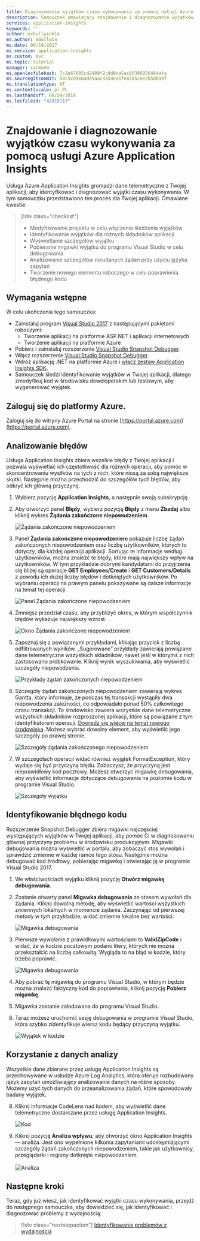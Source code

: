 ```yaml
---
title: Diagnozowanie wyjątków czasu wykonywania za pomocą usługi Azure Application Insights | Microsoft Docs
description: Samouczek omawiający znajdowanie i diagnozowanie wyjątków czasu wykonywania w aplikacji za pomocą usługi Azure Application Insights.
services: application-insights
keywords: ''
author: mrbullwinkle
ms.author: mbullwin
ms.date: 09/19/2017
ms.service: application-insights
ms.custom: mvc
ms.topic: tutorial
manager: carmonm
ms.openlocfilehash: 7c2e67605cd2489f2c8d9da5ac80386056464afa
ms.sourcegitcommit: 58c5cd866ade5aac4354ea1fe8705cee2b50ba9f
ms.translationtype: HT
ms.contentlocale: pl-PL
ms.lasthandoff: 08/24/2018
ms.locfileid: "42815117"
---
```

# <a name="find-and-diagnose-run-time-exceptions-with-azure-application-insights"></a>Znajdowanie i diagnozowanie wyjątków czasu wykonywania za pomocą usługi Azure Application Insights

Usługa Azure Application Insights gromadzi dane telemetryczne z Twojej aplikacji, aby identyfikować i diagnozować wyjątki czasu wykonywania.  W tym samouczku przedstawiono ten proces dla Twojej aplikacji.  Omawiane kwestie:

> [!div class="checklist"]
> * Modyfikowanie projektu w celu włączenia śledzenia wyjątków
> * Identyfikowanie wyjątków dla różnych składników aplikacji
> * Wyświetlanie szczegółów wyjątku
> * Pobieranie migawki wyjątku do programu Visual Studio w celu debugowania
> * Analizowanie szczegółów nieudanych żądań przy użyciu języka zapytań
> * Tworzenie nowego elementu roboczego w celu poprawienia błędnego kodu


## <a name="prerequisites"></a>Wymagania wstępne

W celu ukończenia tego samouczka:

- Zainstaluj program [Visual Studio 2017](https://www.visualstudio.com/downloads/) z następującymi pakietami roboczymi:
    - Tworzenie aplikacji na platformie ASP.NET i aplikacji internetowych
    - Tworzenie aplikacji na platformie Azure
- Pobierz i zainstaluj rozszerzenie [Visual Studio Snapshot Debugger](http://aka.ms/snapshotdebugger).
- Włącz rozszerzenie [Visual Studio Snapshot Debugger](https://docs.microsoft.com/azure/application-insights/app-insights-snapshot-debugger).
- Wdróż aplikację .NET na platformie Azure i [włącz zestaw Application Insights SDK](app-insights-asp-net.md). 
- Samouczek śledzi identyfikowanie wyjątków w Twojej aplikacji, dlatego zmodyfikuj kod w środowisku deweloperskim lub testowym, aby wygenerować wyjątek. 

## <a name="log-in-to-azure"></a>Zaloguj się do platformy Azure.
Zaloguj się do witryny Azure Portal na stronie [https://portal.azure.com](https://portal.azure.com).


## <a name="analyze-failures"></a>Analizowanie błędów
Usługa Application Insights zbiera wszelkie błędy z Twojej aplikacji i pozwala wyświetlać ich częstotliwość dla różnych operacji, aby pomóc w skoncentrowaniu wysiłków na tych z nich, które niosą za sobą największe skutki.  Następnie można przechodzić do szczegółów tych błędów, aby odkryć ich główną przyczynę.   

1. Wybierz pozycję **Application Insights**, a następnie swoją subskrypcję.  
2. Aby otworzyć panel **Błędy**, wybierz pozycję **Błędy** z menu **Zbadaj** albo kliknij wykres **Żądania zakończone niepowodzeniem**.

    ![Żądania zakończone niepowodzeniem](media/app-insights-tutorial-runtime-exceptions/failed-requests.png)

3. Panel **Żądania zakończone niepowodzeniem** pokazuje liczbę żądań zakończonych niepowodzeniem oraz liczbę użytkowników, których to dotyczy, dla każdej operacji aplikacji.  Sortując te informacje według użytkowników, można znaleźć te błędy, które mają największy wpływ na użytkowników.  W tym przykładzie dobrymi kandydatami do przyjrzenia się bliżej są operacje **GET Employees/Create** i **GET Customers/Details** z powodu ich dużej liczby błędów i dotkniętych użytkowników.  Po wybraniu operacji na prawym panelu pokazywane są dalsze informacje na temat tej operacji.

    ![Panel Żądania zakończone niepowodzeniem](media/app-insights-tutorial-runtime-exceptions/failed-requests-blade.png)

4. Zmniejsz przedział czasu, aby przybliżyć okres, w którym współczynnik błędów wykazuje największy wzrost.

    ![Okno Żądania zakończone niepowodzeniem](media/app-insights-tutorial-runtime-exceptions/failed-requests-window.png)

5. Zapoznaj się z powiązanymi przykładami, klikając przycisk z liczbą odfiltrowanych wyników. „Sugerowane” przykłady zawierają powiązane dane telemetryczne wszystkich składników, nawet jeśli w którymś z nich zastosowano próbkowanie. Kliknij wynik wyszukiwania, aby wyświetlić szczegóły niepowodzenia.

    ![Przykłady żądań zakończonych niepowodzeniem](media/app-insights-tutorial-runtime-exceptions/failed-requests-search.png)

6. Szczegóły żądań zakończonych niepowodzeniem zawierają wykres Gantta, który informuje, że podczas tej transakcji wystąpiły dwa niepowodzenia zależności, co odpowiadało ponad 50% całkowitego czasu transakcji. To środowisko zawiera wszystkie dane telemetryczne wszystkich składników rozproszonej aplikacji, które są powiązane z tym identyfikatorem operacji. [Dowiedz się więcej na temat nowego środowiska](app-insights-transaction-diagnostics.md). Możesz wybrać dowolny element, aby wyświetlić jego szczegóły po prawej stronie. 

    ![Szczegóły żądania zakończonego niepowodzeniem](media/app-insights-tutorial-runtime-exceptions/failed-request-details.png)

7. W szczegółach operacji widać również wyjątek FormatException, który wydaje się być przyczyną błędu.  Zobaczysz, że przyczyną jest nieprawidłowy kod pocztowy. Możesz otworzyć migawkę debugowania, aby wyświetlić informacje dotyczące debugowania na poziomie kodu w programie Visual Studio.

    ![Szczegóły wyjątku](media/app-insights-tutorial-runtime-exceptions/failed-requests-exception.png)

## <a name="identify-failing-code"></a>Identyfikowanie błędnego kodu
Rozszerzenie Snapshot Debugger zbiera migawki najczęściej występujących wyjątków w Twojej aplikacji, aby pomóc Ci w diagnozowaniu głównej przyczyny problemu w środowisku produkcyjnym.  Migawki debugowania można wyświetlić w portalu, aby zobaczyć stos wywołań i sprawdzić zmienne w każdej ramce tego stosu. Następnie można debugować kod źródłowy, pobierając migawkę i otwierając ją w programie Visual Studio 2017.

1. We właściwościach wyjątku kliknij pozycję **Otwórz migawkę debugowania**.
2. Zostanie otwarty panel **Migawka debugowania** ze stosem wywołań dla żądania.  Kliknij dowolną metodę, aby wyświetlić wartości wszystkich zmiennych lokalnych w momencie żądania.  Zaczynając od pierwszej metody w tym przykładzie, widać zmienne lokalne bez wartości.

    ![Migawka debugowania](media/app-insights-tutorial-runtime-exceptions/debug-snapshot-01.png)

4. Pierwsze wywołanie z prawidłowymi wartościami to **ValidZipCode** i widać, że w kodzie pocztowym podano litery, których nie można przekształcić na liczbę całkowitą.  Wygląda to na błąd w kodzie, który trzeba poprawić.

    ![Migawka debugowania](media/app-insights-tutorial-runtime-exceptions/debug-snapshot-02.png)

5. Aby pobrać tę migawkę do programu Visual Studio, w którym będzie można znaleźć faktyczny kod do poprawienia, kliknij pozycję **Pobierz migawkę**.
6. Migawka zostanie załadowana do programu Visual Studio.
7. Teraz możesz uruchomić sesję debugowania w programie Visual Studio, która szybko zidentyfikuje wiersz kodu będący przyczyną wyjątku.

    ![Wyjątek w kodzie](media/app-insights-tutorial-runtime-exceptions/exception-code.png)


## <a name="use-analytics-data"></a>Korzystanie z danych analizy
Wszystkie dane zbierane przez usługę Application Insights są przechowywane w usłudze Azure Log Analytics, która oferuje rozbudowany język zapytań umożliwiający analizowanie danych na różne sposoby.  Możemy użyć tych danych do przeanalizowania żądań, które spowodowały badany wyjątek. 

8. Kliknij informacje CodeLens nad kodem, aby wyświetlić dane telemetryczne dostarczane przez usługę Application Insights.

    ![Kod](media/app-insights-tutorial-runtime-exceptions/codelens.png)

9. Kliknij pozycję **Analiza wpływu**, aby otworzyć okno Application Insights — analiza.  Jest ono wypełnione kilkoma zapytaniami udostępniającymi szczegóły żądań zakończonych niepowodzeniem, takie jak użytkownicy, przeglądarki i regiony dotknięte niepowodzeniem.<br><br>![Analiza](media/app-insights-tutorial-runtime-exceptions/analytics.png)<br>

## <a name="next-steps"></a>Następne kroki
Teraz, gdy już wiesz, jak identyfikować wyjątki czasu wykonywania, przejdź do następnego samouczka, aby dowiedzieć się, jak identyfikować i diagnozować problemy z wydajnością.

> [!div class="nextstepaction"]
> [Identyfikowanie problemów z wydajnością](app-insights-tutorial-performance.md)